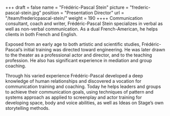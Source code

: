 +++
draft		= false
name		= "Frédéric-Pascal Stein"
picture		= "frederic-pascal-stein.jpg"
position 	= "Presentation Director"
url			= "/team/fredericpascal-stein/"
weight		= 190
++++
Communication consultant, coach and writer, Frédéric-Pascal Stein specializes in verbal as well as non-verbal communication. As a dual French-American, he helps clients in both French and English.

Exposed from an early age to both artistic and scientific studies, Frédéric-Pascal’s initial training was directed toward engineering. He was later drawn to the theater as a professional actor and director, and to the teaching profession. He also has significant experience in mediation and group coaching.

Through his varied experience Frédéric-Pascal developed a deep knowledge of human relationships and discovered a vocation for communication training and coaching. Today he helps leaders and groups to achieve their communication goals, using techniques of pattern and systems approach as applied to screenplay and actor training for developing space, body and voice abilities, as well as Ideas on Stage’s own storytelling methods.